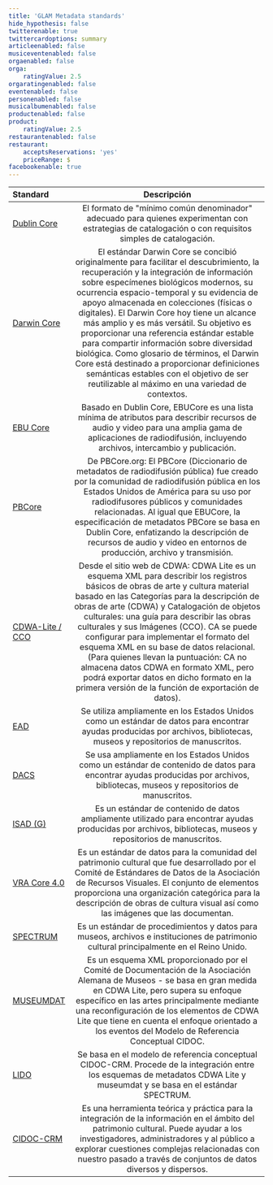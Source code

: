 ```yaml
---
title: 'GLAM Metadata standards'
hide_hypothesis: false
twitterenable: true
twittercardoptions: summary
articleenabled: false
musiceventenabled: false
orgaenabled: false
orga:
    ratingValue: 2.5
orgaratingenabled: false
eventenabled: false
personenabled: false
musicalbumenabled: false
productenabled: false
product:
    ratingValue: 2.5
restaurantenabled: false
restaurant:
    acceptsReservations: 'yes'
    priceRange: $
facebookenable: true
---
```


| Standard                        | Descripción                         | 
| :-------------------------- | :---------------------------: | 
| [Dublin Core](https://www.dublincore.org/) | El formato de "mínimo común denominador" adecuado para quienes experimentan con estrategias de catalogación o con requisitos simples de catalogación.|
|[Darwin Core](https://dwc.tdwg.org/) | El estándar Darwin Core se concibió originalmente para facilitar el descubrimiento, la recuperación y la integración de información sobre especímenes biológicos modernos, su ocurrencia espacio-temporal y su evidencia de apoyo almacenada en colecciones (físicas o digitales). El Darwin Core hoy tiene un alcance más amplio y es más versátil. Su objetivo es proporcionar una referencia estándar estable para compartir información sobre diversidad biológica. Como glosario de términos, el Darwin Core está destinado a proporcionar definiciones semánticas estables con el objetivo de ser reutilizable al máximo en una variedad de contextos.|
|[EBU Core](https://tech.ebu.ch/publications/tech3293) | Basado en Dublin Core, EBUCore es una lista mínima de atributos para describir recursos de audio y video para una amplia gama de aplicaciones de radiodifusión, incluyendo archivos, intercambio y publicación.|
|[PBCore](https://pbcore.org/) | De PBCore.org: El PBCore (Diccionario de metadatos de radiodifusión pública) fue creado por la comunidad de radiodifusión pública en los Estados Unidos de América para su uso por radiodifusores públicos y comunidades relacionadas. Al igual que EBUCore, la especificación de metadatos PBCore se basa en Dublin Core, enfatizando la descripción de recursos de audio y video en entornos de producción, archivo y transmisión.|
|[CDWA-Lite / CCO](https://www.getty.edu/research/publications/electronic_publications/cdwa/cdwalite.pdf) | Desde el sitio web de CDWA: CDWA Lite es un esquema XML para describir los registros básicos de obras de arte y cultura material basado en las Categorías para la descripción de obras de arte (CDWA) y Catalogación de objetos culturales: una guía para describir las obras culturales y sus Imágenes (CCO). CA se puede configurar para implementar el formato del esquema XML en su base de datos relacional. (Para quienes llevan la puntuación: CA no almacena datos CDWA en formato XML, pero podrá exportar datos en dicho formato en la primera versión de la función de exportación de datos).|
|[EAD](https://www.loc.gov/ead/) | Se utiliza ampliamente en los Estados Unidos como un estándar de datos para encontrar ayudas producidas por archivos, bibliotecas, museos y repositorios de manuscritos.|
|[DACS](https://www2.archivists.org/groups/technical-subcommittee-on-describing-archives-a-content-standard-dacs/describing-archives-a-content-standard-dacs-second-) |	Se usa ampliamente en los Estados Unidos como un estándar de contenido de datos para encontrar ayudas producidas por archivos, bibliotecas, museos y repositorios de manuscritos.|
|[ISAD (G)](http://www.ica.org/?lid=10207) |  Es un estándar de contenido de datos ampliamente utilizado para encontrar ayudas producidas por archivos, bibliotecas, museos y repositorios de manuscritos.|
|[VRA Core 4.0](http://core.vraweb.org/) | Es un estándar de datos para la comunidad del patrimonio cultural que fue desarrollado por el Comité de Estándares de Datos de la Asociación de Recursos Visuales. El conjunto de elementos proporciona una organización categórica para la descripción de obras de cultura visual así como las imágenes que las documentan.|
|[SPECTRUM](https://collectionstrust.org.uk/spectrum/) |  Es un estándar de procedimientos y datos para museos, archivos e instituciones de patrimonio cultural principalmente en el Reino Unido.|
|[MUSEUMDAT](http://www.museumdat.org/)|Es un esquema XML proporcionado por el Comité de Documentación de la Asociación Alemana de Museos - se basa en gran medida en CDWA Lite, pero supera su enfoque específico en las artes principalmente mediante una reconfiguración de los elementos de CDWA Lite que tiene en cuenta el enfoque orientado a los eventos del Modelo de Referencia Conceptual CIDOC.
|[LIDO](http://www.lido-schema.org/schema/v1.0/lido-v1.0-specification.pdf)| Se basa en el modelo de referencia conceptual CIDOC-CRM. Procede de la integración entre los esquemas de metadatos CDWA Lite y museumdat y se basa en el estándar SPECTRUM.
|[CIDOC-CRM](http://www.cidoc-crm.org/)| Es una herramienta teórica y práctica para la integración de la información en el ámbito del patrimonio cultural. Puede ayudar a los investigadores, administradores y al público a explorar cuestiones complejas relacionadas con nuestro pasado a través de conjuntos de datos diversos y dispersos.